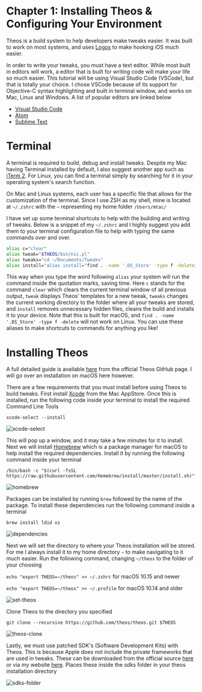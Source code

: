 # Chapter 1: Installing Theos & Configuring Your Environment

Theos is a build system to help developers make tweaks easier. It was built to work on most systems, and uses [Logos](https://iphonedevwiki.net/index.php/Logos) to make hooking iOS much easier. 

In order to write your tweaks, you must have a text editor. While most built in editors will work, a editor that is built for writing code will make your life so much easier. This tutorial will be using Visual Studio Code (VSCode), but that is totally your choice. I chose VSCode because of its support for Objective-C syntax highlighting and built in terminal window, and works on Mac, Linux and Windows. A list of popular editors are linked below

* [Visual Studio Code](https://code.visualstudio.com/)
* [Atom](https://atom.io/)
* [Sublime Text](https://www.sublimetext.com/3)

# Terminal

A terminal is required to build, debug and install tweaks. Despite my Mac having Terminal installed by default, I also suggest another app such as [iTerm 2](https://www.iterm2.com/). For Linux, you can find a terminal simply by searching for it in your operating system's search function. 

On Mac and Linux systems, each user has a specific file that allows for the customization of the terminal. Since I use ZSH as my shell, mine is located at ```~/.zshrc``` with the ```~``` representing my home folder ```/Users/mtac/```

I have set up some terminal shortcuts to help with the building and writing of tweaks. Below is a snippet of my ```~/.zshrc``` and I highly suggest you add them to your terminal configuration file to help with typing the same commands over and over.

```bash
alias c="clear"
alias tweak="$THEOS/bin/nic.pl"
alias tweaks="cd ~/Documents/Tweaks"
alias install="alias install="find . -name '.DS_Store' -type f -delete; make clean; make package install"
```

This way when you type the word following ```alias``` your system will run the command inside the quotation marks, saving time. Here ```c``` stands for the command ```clear``` which clears the current terminal window of all previous output, ```tweak``` displays Theos' templates for a new tweak, ```tweaks``` changes the current working directory to the folder where all your tweaks are stored, and ```install``` removes unnecessary hidden files, cleans the build and installs it to your device. Note that this is built for macOS, and ```find . -name '.DS_Store' -type f -delete``` will not work on Linux. You can use these aliases to make shortcuts to commands for anything you like!

# Installing Theos

A full detailed guide is available [here](https://github.com/theos/theos/wiki/Installation) from the official Theos GitHub page. I will go over an installation on macOS here however.

There are a few requirements that you must install before using Theos to build tweaks. First install [Xcode](https://apps.apple.com/us/app/xcode/id497799835?mt=12) from the Mac AppStore. Once this is installed, run the following code inside your terminal to install the required Command Line Tools

```xcode-select --install```

![xcode-select](https://github.com/MTACS/TweakGuide/blob/master/images/xcode-select.png)

This will pop up a window, and it may take a few minutes for it to install. Next we will install [Homebrew](https://brew.sh/) which is a package manager for macOS to help install the required dependencies. Install it by running the following command inside your terminal

```/bin/bash -c "$(curl -fsSL https://raw.githubusercontent.com/Homebrew/install/master/install.sh)"```

![homebrew](https://github.com/MTACS/TweakGuide/blob/master/images/brew.png)

Packages can be installed by running ```brew``` followed by the name of the package. To install these dependencies run the following command inside a terminal

```brew install ldid xz```

![dependencies](https://github.com/MTACS/TweakGuide/blob/master/images/dependencies.png)

Next we will set the directory to where your Theos installation will be stored. For me I always install it to my home directory ```~``` to make navigating to it much easier. Run the following command, changing ```~/theos``` to the folder of your choosing

```echo "export THEOS=~/theos" >> ~/.zshrc``` for macOS 10.15 and newer

```echo "export THEOS=~/theos" >> ~/.profile``` for macOS 10.14 and older

![set-theos](https://github.com/MTACS/TweakGuide/blob/master/images/set-theos.png)

Clone Theos to the directory you specified

```git clone --recursive https://github.com/theos/theos.git $THEOS```

![theos-clone](https://github.com/MTACS/TweakGuide/blob/master/images/theos-clone.png)

Lastly, we must use patched SDK's (Software Development Kits) with Theos. This is because Apple does not include the private frameworks that are used in tweaks. These can be downloaded from the official source [here](https://github.com/theos/sdks) or via my website [here](https://mtac.app/sdks/). Places these inside the sdks folder in your theos installation directory

![sdks-folder](https://github.com/MTACS/TweakGuide/blob/master/images/sdks-folder.png)
